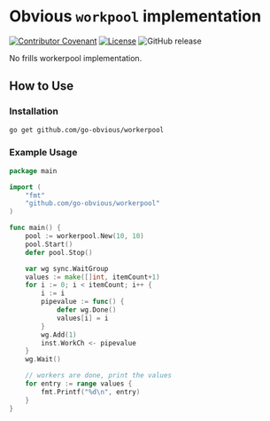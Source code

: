# Obvious `workpool` implementation

[![Contributor Covenant](https://img.shields.io/badge/Contributor%20Covenant-2.1-4baaaa.svg)](CODE-OF-CONDUCT.md)
[![License](https://img.shields.io/badge/License-Apache%202.0-blue.svg)](LICENSE)
![GitHub release](https://img.shields.io/github/release/go-obvious/env.svg)

No frills workerpool implementation.

## How to Use

### Installation

```sh
go get github.com/go-obvious/workerpool
```

### Example Usage

```go
package main

import (
    "fmt"
    "github.com/go-obvious/workerpool"
)

func main() {
    pool := workerpool.New(10, 10)
    pool.Start()
    defer pool.Stop()

    var wg sync.WaitGroup
    values := make([]int, itemCount+1)
    for i := 0; i < itemCount; i++ {
        i := i
        pipevalue := func() {
            defer wg.Done()
            values[i] = i
        }
        wg.Add(1)
        inst.WorkCh <- pipevalue
    }
    wg.Wait()

    // workers are done, print the values
    for entry := range values {
        fmt.Printf("%d\n", entry)
    }
}
```
